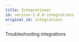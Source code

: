 ```yaml
---
title: Integrationer
id: version-2.0.0-integrations
original_id: integrations
---
```


Troubleshooting integrations